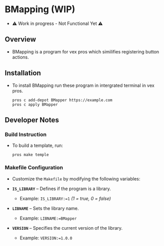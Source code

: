 # BMapping (WIP)
- ⚠ Work in progress - Not Functional Yet ⚠

## Overview
- BMapping is a program for vex pros which similifies registering button actions.

## Installation
- To install BMapping run these program in intergrated terminal in vex pros.

    ```
    pros c add-depot BMapper https://example.com
    pros c apply BMapper
    ```

## Developer Notes

### Build Instruction
- To build a template, run:

    ```
    pros make temple
    ```

### Makefile Configuration  
- Customize the `Makefile` by modifying the following variables:

- **`IS_LIBRARY`** – Defines if the program is a library.
  - Example: `IS_LIBRARY:=1` *(1 = true, 0 = false)*

- **`LIBNAME`** – Sets the library name.
  - Example: `LIBNAME:=BMapper`
  
- **`VERSION`** – Specifies the current version of the library.
  - Example: `VERSION:=1.0.0`

